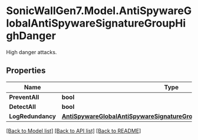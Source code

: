# SonicWallGen7.Model.AntiSpywareGlobalAntiSpywareSignatureGroupHighDanger
High danger attacks.

## Properties

Name | Type | Description | Notes
------------ | ------------- | ------------- | -------------
**PreventAll** | **bool** | Prevent all. | [optional] 
**DetectAll** | **bool** | Detect all. | [optional] 
**LogRedundancy** | [**AntiSpywareGlobalAntiSpywareSignatureGroupHighDangerLogRedundancy**](AntiSpywareGlobalAntiSpywareSignatureGroupHighDangerLogRedundancy.md) |  | [optional] 

[[Back to Model list]](../README.md#documentation-for-models) [[Back to API list]](../README.md#documentation-for-api-endpoints) [[Back to README]](../README.md)

